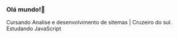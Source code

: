 ### Olá mundo!👋
Cursando Analise e desenvolvimento de sitemas | Cruzeiro do sul.
Estudando JavaScript
